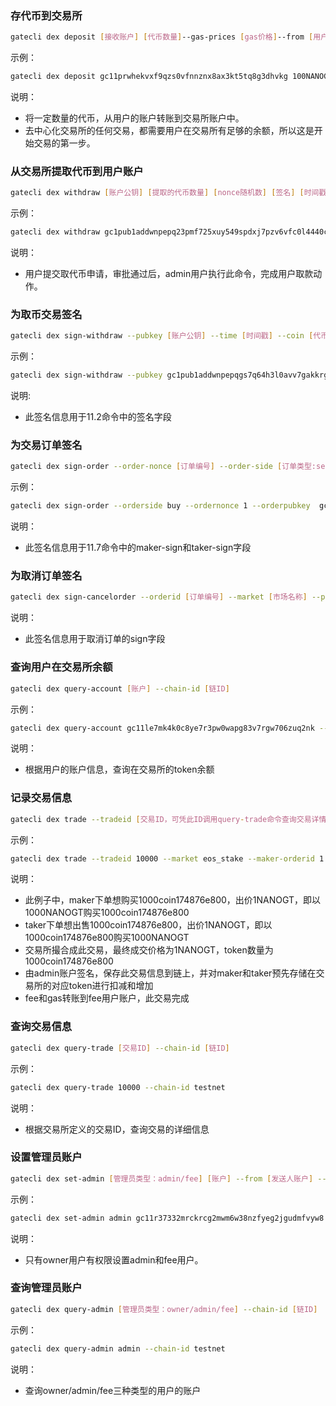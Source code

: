 
### 存代币到交易所
```bash
gatecli dex deposit [接收账户] [代币数量]--gas-prices [gas价格]--from [用户的账户] --chain-id [链ID]
```
示例：

```bash
gatecli dex deposit gc11prwhekvxf9qzs0vfnnznx8ax3kt5tq8g3dhvkg 100NANOGT --gas-prices 0.00001NANOGT --from gc11kxgm58wpfr6dch276wwtuq07m8v7g8s9krjx88 --chain-id testnet
```
说明：

* 将一定数量的代币，从用户的账户转账到交易所账户中。
* 去中心化交易所的任何交易，都需要用户在交易所有足够的余额，所以这是开始交易的第一步。

### 从交易所提取代币到用户账户
```bash
gatecli dex withdraw [账户公钥] [提取的代币数量] [nonce随机数] [签名] [时间戳] [Gas Prices]--from [发起者账户]--chain-id [链ID]
```
示例：

```bash
gatecli dex withdraw gc1pub1addwnpepq23pmf725xuy549spdxj7pzv6vfc0l4440ccpam7t00raejms48vcguukmg 100NANOGT 28c8de782766405ddd26224e1f954e78354e8f1bcccf7d1dd5d14f4be4f22d20d12fe0ec39aab651fb29091c0c0eb474896b0bf3916b7fcc611d0a08a50ed4bd0 1563183005 10NANOGT --from gc11kxgm58wpfr6dch276wwtuq07m8v7g8s9krjx88 --chain-id testnet
```
说明：

* 用户提交取代币申请，审批通过后，admin用户执行此命令，完成用户取款动作。

### 为取币交易签名
```bash
gatecli dex sign-withdraw --pubkey [账户公钥] --time [时间戳] --coin [代币数量] --nonce [随机数]
```
示例：

```bash
gatecli dex sign-withdraw --pubkey gc1pub1addwnpepqgs7q64h3l0avv7gakkrgyln26qjyucu0wzge4hx8ndl5c9qd02s5zwnu8l --time 1566211704 --coin 10NANOGT --nonce 2 
```

说明:

* 此签名信息用于11.2命令中的签名字段

### 为交易订单签名
```bash
gatecli dex sign-order --order-nonce [订单编号] --order-side [订单类型:sell/buy] --order-pubkey [账户公钥] --order-amount [代币数量] --order-price [订单出价] --time [时间戳]
```
示例：

```bash
gatecli dex sign-order --orderside buy --ordernonce 1 --orderpubkey  gc1pub1addwnpepqgs7q64h3l0avv7gakkrgyln26qjyucu0wzge4hx8ndl5c9qd02s5zwnu8l --orderamount 10NANOGT --orderprice 1aaa-343 --time 1560394691
```

说明：

* 此签名信息用于11.7命令中的maker-sign和taker-sign字段

### 为取消订单签名
```bash
gatecli dex sign-cancelorder --orderid [订单编号] --market [市场名称] --pubkey [账户公钥]
```

说明：
 
* 此签名信息用于取消订单的sign字段

### 查询用户在交易所余额
```bash
gatecli dex query-account [账户] --chain-id [链ID]
```
示例：

```bash
gatecli dex query-account gc11le7mk4k0c8ye7r3pw0wapg83v7rgw706zuq2nk --chain-id testnet
```

说明：

* 根据用户的账户信息，查询在交易所的token余额

### 记录交易信息
```bash
gatecli dex trade --tradeid [交易ID，可凭此ID调用query-trade命令查询交易详情] --market [交易所名称] --maker-orderid [maker订单号] --maker-nonce [maker指定的随机数] --maker-pubkey [maker公钥] --maker-side [maker订单是买还是卖，可选buy/sell] --maker-amount [maker订单想购买代币的数量] --maker-price [maker订单出价] --maker-sign [maker订单的签名] --maker-time [maker订单的创建时间戳] --taker-orderid [taker订单号] --taker-nonce [taker指定的随机数] --taker-pubkey [taker账户的公钥] --taker-side [taker订单是买还是卖，可选buy/sell] --taker-amount [taker订单想出售token的数量] --taker-price [taker订单出价] --taker-sign [taker订单信息的签名] --taker-time [taker订单的创建时间] --price [交易成交价格] --amount [交易成交的代币数量] --maker-add-amount [maker需要增加的代币] --maker-sub-amount [maker需要减少的代币] --maker-fee [maker需要扣除的手续费] --taker-fee [taker需要扣除的手续费] --taker-gas [taker需要扣除的Gas] --from [管理员的账户] --chain-id [链ID]
```

示例：

```bash
gatecli dex trade --tradeid 10000 --market eos_stake --maker-orderid 1 --maker-nonce 1 --maker-pubkey gc1pub1addwnpepqgs7q64h3l0avv7gakkrgyln26qjyucu0wzge4hx8ndl5c9qd02s5zwnu8l --maker-side buy --maker-amount 1000coin174876e800 --maker-price 1NANOGT --maker-sign 9539a65e1981fea2ffe4888563d91ff4ed6c05eb0218bfc59ee1bc5a2fc6de7b40f21f09d93345a848e1e75ec05f50a39e272956e320039cd25cd110d1d8a1c1 --maker-time 1560394691 --taker-orderid 2 --taker-nonce 1 --taker-pubkey gc1pub1addwnpepqfchpz8uks3rav2gsqdnce234fyu2m574xd0esl0kf9u8u39qjdqqr08qtn --taker-side sell --taker-amount 1000coin174876e800 --taker-price 1NANOGT --taker-sign 4e83879e926c67985b9cf5fc02f5919b7e778d48a6087b3cd8e283525b13a0fa07b1174ad3e2666d36e7703f4c62e2339d4ab4760144493e3589dbdcaf52631a --taker-time 1560394691	 --price 1NANOGT --amount 10coin174876e800 --maker-add-amount 1000coin174876e800 --maker-sub-amount 1000NANOGT --maker-fee 1NANOGT	 --taker-fee 1NANOGT	--taker-gas 1NANOGT --from gc11tyye64g5dnr6vauaaq6dysfpprseuvsufpfv72 --chain-id testnet
```

说明：

* 此例子中，maker下单想购买1000coin174876e800，出价1NANOGT，即以1000NANOGT购买1000coin174876e800
* taker下单想出售1000coin174876e800，出价1NANOGT，即以1000coin174876e800购买1000NANOGT
* 交易所撮合成此交易，最终成交价格为1NANOGT，token数量为1000coin174876e800
* 由admin账户签名，保存此交易信息到链上，并对maker和taker预先存储在交易所的对应token进行扣减和增加
* fee和gas转账到fee用户账户，此交易完成

### 查询交易信息
```bash
gatecli dex query-trade [交易ID] --chain-id [链ID]
```
示例：

```bash
gatecli dex query-trade 10000 --chain-id testnet
```

说明：

* 根据交易所定义的交易ID，查询交易的详细信息

### 设置管理员账户
```bash
gatecli dex set-admin [管理员类型：admin/fee] [账户] --from [发送人账户] --chain-id [链ID]
```
示例：

```bash
gatecli dex set-admin admin gc11r37332mrckrcg2mwm6w38nzfyeg2jgudmfvyw8 --from gc11tyye64g5dnr6vauaaq6dysfpprseuvsufpfv72 --chain-id testnet
```

说明：

* 只有owner用户有权限设置admin和fee用户。

### 查询管理员账户
```bash
gatecli dex query-admin [管理员类型：owner/admin/fee] --chain-id [链ID]
```
示例：

```bash
gatecli dex query-admin admin --chain-id testnet
```
说明：

* 查询owner/admin/fee三种类型的用户的账户


